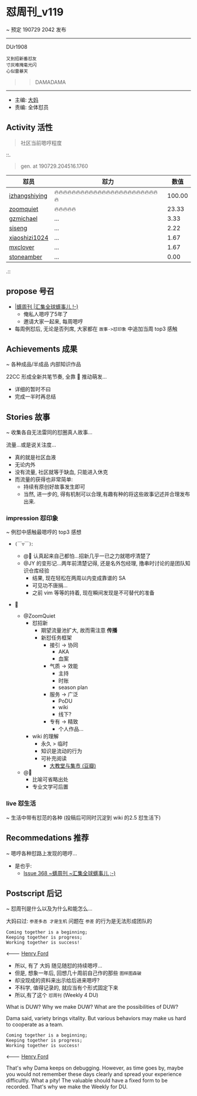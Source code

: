 # 怼周刊_v119
~ 预定 190729 2042 发布

-----------------------------------------

DUr1908

    又到招新番怼友
    寸灰难掩毫光闪
    心似雷暴天


>> DAMADAMA




-----------------------------------------

- 主编: [大妈](http://du.zoomquiet.io/2014-02/ac0-zq/)
- 责编: 全体怼员

## Activity 活性
> 社区当前嗯哼程度


::.

> gen. at 190729.204516.1760 

 怼员 | 怼力 | 数值 
---- | ---- | ----
[izhangshiying](https://du.101.camp/PoDU/v0/izhangshiying/) | 🔥🔥🔥🔥🔥🔥🔥🔥🔥🔥🔥🔥🔥🔥🔥🔥🔥🔥🔥🔥🔥🔥🔥🔥🔥 | 100.00
[zoomquiet](https://du.101.camp/PoDU/v0/zoomquiet/) | 🔥🔥🔥🔥🔥 | 23.33
[gzmichael](https://du.101.camp/PoDU/v0/gzmichael/) | ... | 3.33
[siseng](https://du.101.camp/PoDU/v0/siseng/) | ... | 2.22
[xiaoshizi1024](https://du.101.camp/PoDU/v0/xiaoshizi1024/) | ... | 1.67
[mxclover](https://du.101.camp/PoDU/v0/mxclover/) | ... | 1.67
[stoneamber](https://du.101.camp/PoDU/v0/stoneamber/) | ... | 0.00

.::


## propose 号召

- [|蠎周刊 |汇集全球蠎事儿 !-)](http://weekly.pychina.org/archives.html)
    + 俺私人嗯哼了5年了
    + 邀请大家一起来, 每周嗯哼
- 每周例怼后, 无论是否列席, 大家都在 `故事->怼印象` 中追加当周 top3 感触



## Achievements 成果 
~ 各种成品/半成品 内部知识作品

22CC 形成全新共笔节奏, 全靠 🐻 推动萌发...

- 详细的暂时不曰
- 完成一半时再总结

      
## Stories 故事 
~ 收集各自无法雷同的怼圈真人故事...

流量...或是说关注度...

- 真的就是社区血液
- 无论内外
- 没有流量, 社区就等于缺血, 只能进入休克
- 而流量的获得也非常简单:
    + 持续有原创好故事发生即可
    + 当然, 进一步的, 得有机制可以合理,有趣有种的将这些故事记述并合理发布出来.


### impression 怼印象 
~ 例怼中感触最嗯哼的 top3 感想

- `(￣▽￣)`:
    + @🐻 认真起来自己都怕...招新几乎一已之力就嗯哼清楚了
    + @JY 的变形记...两年前清楚记得, 还是名外包经理, 撸串时讨论的是团队知识仓库经验
        * 结果, 现在轻松在两周以内变成靠谱的 SA
        * 可见功不唐捐...
        * 之前 vim 等等的持着, 现在瞬间发现是不可替代的准备

- 🐻
    - @ZoomQuiet 
        + 怼招新
            * 期望流量池扩大, 故而需注意 **传播**
            * 新怼任务框架
                * 接引 -> 协同
                    + AKA
                    + 血案
                * 气质 -> 效能
                    + 主持
                    + 时账
                    + season plan
                * 服务 -> 广泛
                    + PoDU
                    + wiki
                    + 线下?
                * 专有 -> 精致
                    + 个人作品...
        + wiki 的理解
            * 永久 > 临时
            * 知识是流动的行为
            * 可补充阅读
                * [大教堂与集市 (豆瓣)](https://book.douban.com/subject/25881855/)
    - @🐻
        + 比喻可省略出处
        + 专业文学可后置

        
### live 怼生活
~ 生活中带有怼范的各种 (投稿后可同时沉淀到 wiki 的2.5 怼生活下)


## Recommedations 推荐 
~ 嗯哼各种怼路上发现的嗯哼...

- 是也乎:
    + [Issue 368 ~蠎周刊 ~汇集全球蠎事儿 ;-)](http://weekly.pychina.org/issue/issue-368.html)


## Postscript 后记 
~ 怼周刊是什么以及为什么和能怎么...

大妈曰过: `参差多态 才是生机`
问题在 `参差` 的行为是无法形成团队的

    Coming together is a beginning; 
    Keeping together is progress; 
    Working together is success!

<--- [Henry Ford](https://www.brainyquote.com/quotes/quotes/h/henryford121997.html)

- 所以, 有了 大妈 随见随怼的持续嗯哼...
- 但是, 想象一年后, 回想几十周前自己作的那些 `图样图森破` 
- 却没现成的资料来出示给后进来嗯哼?
- 不科学, 值得记录的, 就应当有个形式固定下来
- 所以,有了这个 `怼周刊` (Weekly 4 DU)

What is DUW?
Why we make DUW?
What are the possibilities of DUW?

Dama said, variety brings vitality.
But various behaviors may make us hard to cooperate as a team.

    Coming together is a beginning; 
    Keeping together is progress; 
    Working together is success!

<--- [Henry Ford](https://www.brainyquote.com/quotes/quotes/h/henryford121997.html)

That's why Dama keeps on debugging.
However, as time goes by, maybe you would not remember these days clearly and spread your experience difficultly.
What a pity!
The valuable should have a fixed form to be recorded.
That's why we make the Weekly for DU.

